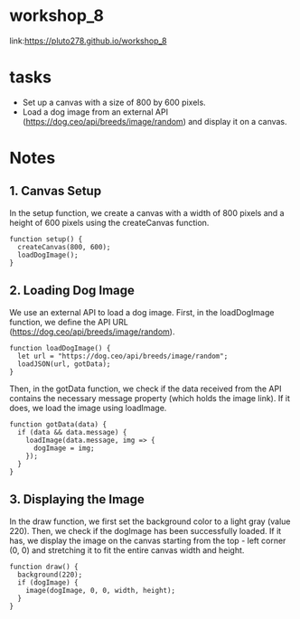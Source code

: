 # workshop_8

link:https://pluto278.github.io/workshop_8

# tasks
- Set up a canvas with a size of 800 by 600 pixels.
- Load a dog image from an external API (https://dog.ceo/api/breeds/image/random) and display it on a canvas.
  
# Notes

## 1. Canvas Setup
In the setup function, we create a canvas with a width of 800 pixels and a height of 600 pixels using the createCanvas function.
```
function setup() {
  createCanvas(800, 600);
  loadDogImage();
}
```

## 2. Loading Dog Image
We use an external API to load a dog image.
First, in the loadDogImage function, we define the API URL (https://dog.ceo/api/breeds/image/random).
```
function loadDogImage() {
  let url = "https://dog.ceo/api/breeds/image/random";
  loadJSON(url, gotData);
}
```
Then, in the gotData function, we check if the data received from the API contains the necessary message property (which holds the image link). If it does, we load the image using loadImage.
```
function gotData(data) {
  if (data && data.message) {
    loadImage(data.message, img => {
      dogImage = img;
    });
  }
}
```

## 3. Displaying the Image
In the draw function, we first set the background color to a light gray (value 220). Then, we check if the dogImage has been successfully loaded. If it has, we display the image on the canvas starting from the top - left corner (0, 0) and stretching it to fit the entire canvas width and height.
```
function draw() {
  background(220);
  if (dogImage) {
    image(dogImage, 0, 0, width, height);
  }
}
```
